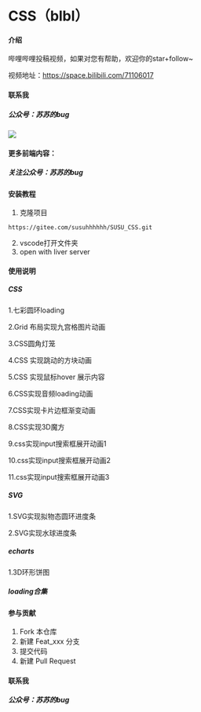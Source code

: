 # CSS（blbl）

#### 介绍
哔哩哔哩投稿视频，如果对您有帮助，欢迎你的star+follow~

视频地址：https://space.bilibili.com/71106017

#### 联系我
##### 公众号：苏苏的bug
![](https://camo.githubusercontent.com/927762d2b67f6d53db4b1146ca78273ccbb380f731ec285470d3b35acba76a53/68747470733a2f2f63646e2e6a7364656c6976722e6e65742f67682f737573752d68752f737573752d68752f696d672fe88b8fe88b8fe79a846275672e6a7067)

#### 更多前端内容：
##### 关注公众号：苏苏的bug

#### 安装教程

1.  克隆项目

```
https://gitee.com/susuhhhhhh/SUSU_CSS.git
```

2.  vscode打开文件夹
3.  open with liver server

#### 使用说明
##### CSS
1.七彩圆环loading

2.Grid 布局实现九宫格图片动画

3.CSS圆角灯笼

4.CSS 实现跳动的方块动画

5.CSS 实现鼠标hover 展示内容

6.CSS实现音频loading动画

7.CSS实现卡片边框渐变动画

8.CSS实现3D魔方

9.css实现input搜索框展开动画1

10.css实现input搜索框展开动画2

11.css实现input搜索框展开动画3

##### SVG

1.SVG实现拟物态圆环进度条

2.SVG实现水球进度条

##### echarts

1.3D环形饼图

##### loading合集

#### 参与贡献

1.  Fork 本仓库
2.  新建 Feat_xxx 分支
3.  提交代码
4.  新建 Pull Request


#### 联系我
##### 公众号：苏苏的bug
